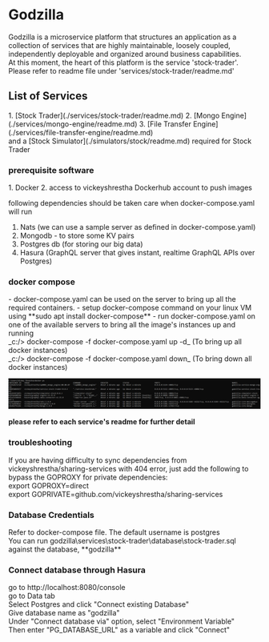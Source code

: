 <h1>Godzilla</h1>

Godzilla is a microservice platform that structures an application as a collection of services that are highly maintainable, loosely coupled, independently deployable and organized around business capabilities.
<br> At this moment, the heart of this platform is the service 'stock-trader'. Please refer to readme file under 'services/stock-trader/readme.md'

<h2>List of Services</h2>
1. [Stock Trader](./services/stock-trader/readme.md)
2. [Mongo Engine](./services/mongo-engine/readme.md)
3. [File Transfer Engine](./services/file-transfer-engine/readme.md)
<br> and a [Stock Simulator](./simulators/stock/readme.md) required for Stock Trader

<h3>prerequisite software</h3>
1. Docker
2. access to vickeyshrestha Dockerhub account to push images

following dependencies should be taken care when docker-compose.yaml will run
1. Nats (we can use a sample server as defined in docker-compose.yaml)
2. Mongodb - to store some KV pairs
3. Postgres db (for storing our big data)
4. Hasura (GraphQL server that gives instant, realtime GraphQL APIs over Postgres)

<h3>docker compose</h3>
- docker-compose.yaml can be used on the server to bring up all the required containers. 
- setup docker-compose command on your linux VM using **sudo apt  install docker-compose**
- run docker-compose.yaml on one of the available servers to bring all the image's instances up and running
<br> _c:/> docker-compose -f docker-compose.yaml up -d_ (To bring up all docker instances)
<br> _c:/> docker-compose -f docker-compose.yaml down_ (To bring down all docker instances)
  
![img.png](img.png)

**please refer to each service's readme for further detail**

<h3>troubleshooting</h3>
If you are having difficulty to sync dependencies from vickeyshrestha/sharing-services with 404 error, just add the following to bypass the GOPROXY for private dependencies:
<br> export GOPROXY=direct
<br> export GOPRIVATE=github.com/vickeyshrestha/sharing-services

<h3>Database Credentials</h3>
Refer to docker-compose file. The default username is postgres
<br> You can run godzilla\services\stock-trader\database\stock-trader.sql against the database, **godzilla**

<h3>Connect database through Hasura</h3>
go to http://localhost:8080/console
<br> go to Data tab
<br> Select Postgres and click "Connect existing Database"
<br> Give database name as "godzilla"
<br> Under "Connect database via" option, select "Environment Variable"
<br> Then enter "PG_DATABASE_URL" as a variable and click "Connect"